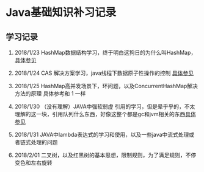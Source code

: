 # Java基础知识补习记录

## 学习记录

1. 2018/1/23 HashMap数据结构学习，终于明白这狗日的为什么叫HashMap，[具体参见](./src/com/base/collection/map/README.md)
2. 2018/1/24 CAS 解决方案学习，java线程下数据原子性操作的控制 [具体参见](./src/com/cas/README.md)
3. 2018/1/25 HashMap高并发场景下，环问题，以及ConcurrentHashMap解决方法的原理 具体参考和 1 一样

4. 2018/1/30 （没有理解）JAVA中强软弱虚 引用的学习，但是晕乎乎的，不太理解的这一块，引用队列什么东西，好像这整个都是gc和jvm相关的东西[具体参见](./src/com/question/base_2017/2018-1-30.md)
5. 2018/1/31 JAVA中lambda表达式的学习和使用，以及一些java中流式处理或者链式处理的问题
6. 2018/2/01 二叉树，以及红黑树的基本思想，限制规则，为了满足规则，不停变色和左右旋转
